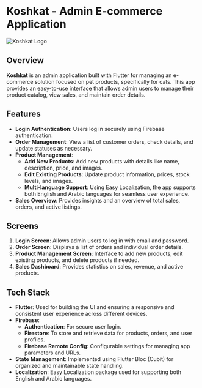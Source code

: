 # Koshkat - Admin E-commerce Application

![Koshkat Logo]([link-to-logo.png](https://github.com/Yousseftamerhessin/Koshkat/issues/1#issue-2627511408)) <!-- قم بإضافة رابط لشعار التطبيق إذا كان متوفرًا -->

## Overview
**Koshkat** is an admin application built with Flutter for managing an e-commerce solution focused on pet products, specifically for cats. This app provides an easy-to-use interface that allows admin users to manage their product catalog, view sales, and maintain order details.

## Features
- **Login Authentication**: Users log in securely using Firebase authentication.
- **Order Management**: View a list of customer orders, check details, and update statuses as necessary.
- **Product Management**:
  - **Add New Products**: Add new products with details like name, description, price, and images.
  - **Edit Existing Products**: Update product information, prices, stock levels, and images.
  - **Multi-language Support**: Using Easy Localization, the app supports both English and Arabic languages for seamless user experience.
- **Sales Overview**: Provides insights and an overview of total sales, orders, and active listings.

## Screens
1. **Login Screen**: Allows admin users to log in with email and password.
2. **Order Screen**: Displays a list of orders and individual order details.
3. **Product Management Screen**: Interface to add new products, edit existing products, and delete products if needed.
4. **Sales Dashboard**: Provides statistics on sales, revenue, and active products.

## Tech Stack
- **Flutter**: Used for building the UI and ensuring a responsive and consistent user experience across different devices.
- **Firebase**:
  - **Authentication**: For secure user login.
  - **Firestore**: To store and retrieve data for products, orders, and user profiles.
  - **Firebase Remote Config**: Configurable settings for managing app parameters and URLs.
- **State Management**: Implemented using Flutter Bloc (Cubit) for organized and maintainable state handling.
- **Localization**: Easy Localization package used for supporting both English and Arabic languages.

